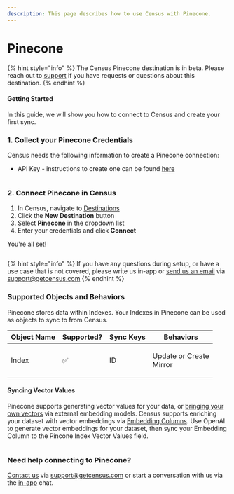 ```yaml
---
description: This page describes how to use Census with Pinecone.
---
```


# Pinecone

{% hint style="info" %}
The Census Pinecone destination is in beta. Please reach out to [support](mailto:support@getcensus.com) if you have requests or questions about this destination.
{% endhint %}

#### Getting Started <a href="#getting-started" id="getting-started"></a>

In this guide, we will show you how to connect to Census and create your first sync.

### 1. Collect your Pinecone Credentials

Census needs the following information to create a Pinecone connection:

* API Key - instructions to create one can be found [here](https://docs.pinecone.io/guides/projects/manage-api-keys)

<figure><img src="../../.gitbook/assets/Screenshot 2025-10-17 at 12.15.39 PM.png" alt=""><figcaption></figcaption></figure>

### 2. Connect Pinecone in Census

1. In Census, navigate to [Destinations](https://app.getcensus.com/destinations)
2. Click the **New Destination** button
3. Select **Pinecone** in the dropdown list
4. Enter your credentials and click **Connect**

You're all set!

<figure><img src="../../.gitbook/assets/Screenshot 2025-10-17 at 12.58.41 PM.png" alt=""><figcaption></figcaption></figure>

{% hint style="info" %}
If you have any questions during setup, or have a use case that is not covered, please write us in-app or [send us an email](mailto:support@getcensus.com) via support@getcensus.com
{% endhint %}

### Supported Objects and Behaviors <a href="#supported-objects-and-behaviors" id="supported-objects-and-behaviors"></a>

Pinecone stores data within Indexes. Your Indexes in Pinecone can be used as objects to sync to from Census.

| **Object Name** | **Supported?** | **Sync Keys** | **Behaviors**                     |
| --------------- | -------------- | ------------- | --------------------------------- |
| Index           | ✅              | ID            | <p>Update or Create<br>Mirror</p> |

#### Syncing Vector Values

Pinecone supports generating vector values for your data, or [bringing your own vectors](https://docs.pinecone.io/guides/get-started/overview#bring-your-own-vectors) via external embedding models. Census supports enriching your dataset with vector embeddings via [Embedding Columns](../../datasets/smart-columns/embedding-columns.md). Use OpenAI to generate vector embeddings for your dataset, then sync your Embedding Column to the Pincone Index Vector Values field.

<figure><img src="../../.gitbook/assets/Screenshot 2025-10-17 at 2.37.37 PM.png" alt=""><figcaption></figcaption></figure>

### Need help connecting to Pinecone?

[Contact us](mailto:support@getcensus.com) via support@getcensus.com or start a conversation with us via the [in-app](https://app.getcensus.com) chat.
